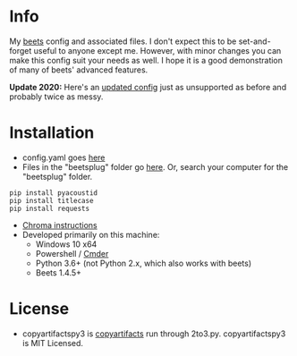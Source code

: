 # Info

My [beets](https://github.com/beetbox/beets) config and associated files. I don't expect this to be set-and-forget useful to anyone except me. However, with minor changes you can make this config suit your needs as well. I hope it is a good demonstration of many of beets' advanced features.

**Update 2020:** Here's an [updated config](https://gist.github.com/RollingStar/86e041338df295afbbf77a9027903068) just as unsupported as before and probably twice as messy.

# Installation

* config.yaml goes [here](https://beets.readthedocs.io/en/latest/reference/config.html)
* Files in the "beetsplug" folder go [here](http://beets.readthedocs.io/en/latest/dev/plugins.html?highlight=plugins). Or, search your computer for the "beetsplug" folder.

```
pip install pyacoustid
pip install titlecase
pip install requests
```

* [Chroma instructions](https://beets.readthedocs.io/en/latest/plugins/chroma.html)
* Developed primarily on this machine:
  - Windows 10 x64
  - Powershell / [Cmder](https://github.com/cmderdev/cmder)
  - Python 3.6+ (not Python 2.x, which also works with beets)
  - Beets 1.4.5+

# License

* copyartifactspy3 is [copyartifacts](https://github.com/sbarakat/beets-copyartifacts) run through 2to3.py. copyartifactspy3 is MIT Licensed.
